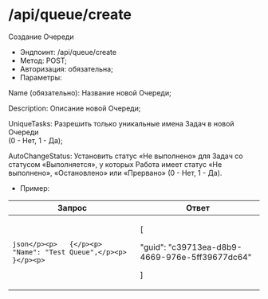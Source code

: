 # /api/queue/create

Создание Очереди&#x20;

* Эндпоинт: /api/queue/create&#x20;
* Метод: POST;
* Авторизация: обязательна;
* Параметры:

Name (обязательно): Название новой Очереди;

Description: Описание новой Очереди;

UniqueTasks: Разрешить только уникальные имена Задач в новой Очереди\
(0 - Нет, 1 - Да);

AutoChangeStatus: Установить статус «Не выполнено» для Задач со статусом «Выполняется», у которых Работа имеет статус «Не выполнено», «Остановлено» или «Прервано» (0 - Нет, 1 - Да).

* Пример:

| Запрос                                                                           | Ответ                                                                            |
| -------------------------------------------------------------------------------- | -------------------------------------------------------------------------------- |
| <p>```json</p><p>   {</p><p>   "Name": "Test Queue",</p><p>   }</p><p>   ```</p> | <p>  [</p><p>    "guid": "c39713ea-d8b9-4669-976e-5ff39677dc64"</p><p>    ] </p> |
